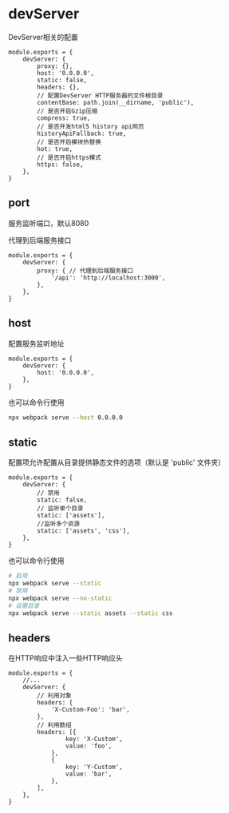 # devServer

DevServer相关的配置

```JS
module.exports = {
    devServer: {
        proxy: {},
        host: '0.0.0.0',
        static: false,
        headers: {},
        // 配置DevServer HTTP服务器的文件根目录
        contentBase: path.join(__dirname, 'public'),
        // 是否开启Gzip压缩
        compress: true,
        // 是否开发html5 history api网页
        historyApiFallback: true,
        // 是否开启模块热替换
        hot: true,
        // 是否开启https模式
        https: false,
    },
}
```

## port

服务监听端口，默认8080

代理到后端服务接口

```JS
module.exports = {
    devServer: {
        proxy: { // 代理到后端服务接口
            '/api': 'http://localhost:3000',
        },
    },
}
```

## host

配置服务监听地址

```JS
module.exports = {
    devServer: {
        host: '0.0.0.0',
    },
}
```

也可以命令行使用

```BASH
npx webpack serve --host 0.0.0.0
```

## static

配置项允许配置从目录提供静态文件的选项（默认是 'public' 文件夹）

```JS
module.exports = {
    devServer: {
        // 禁用
        static: false,
        // 监听单个目录
        static: ['assets'],
        //监听多个资源
        static: ['assets', 'css'],
    },
}
```

也可以命令行使用

```BASH
# 启用
npx webpack serve --static
# 禁用
npx webpack serve --no-static
# 设置目录
npx webpack serve --static assets --static css
```

## headers

在HTTP响应中注入一些HTTP响应头

```JS
module.exports = {
    //...
    devServer: {
        // 利用对象
        headers: {
            'X-Custom-Foo': 'bar',
        },
        // 利用数组
        headers: [{
                key: 'X-Custom',
                value: 'foo',
            },
            {
                key: 'Y-Custom',
                value: 'bar',
            },
        ],
    },
}
```
